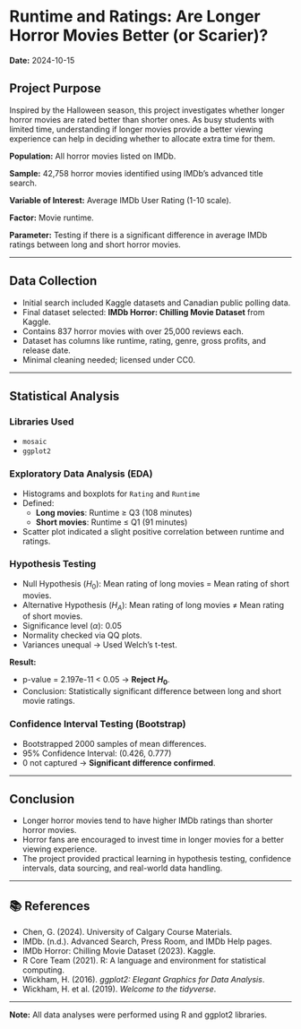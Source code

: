 # Runtime and Ratings: Are Longer Horror Movies Better (or Scarier)?

**Date:** 2024-10-15

## Project Purpose
Inspired by the Halloween season, this project investigates whether longer horror movies are rated better than shorter ones. As busy students with limited time, understanding if longer movies provide a better viewing experience can help in deciding whether to allocate extra time for them.

**Population:** All horror movies listed on IMDb.

**Sample:** 42,758 horror movies identified using IMDb’s advanced title search.

**Variable of Interest:** Average IMDb User Rating (1-10 scale).

**Factor:** Movie runtime.

**Parameter:** Testing if there is a significant difference in average IMDb ratings between long and short horror movies.

---

## Data Collection
- Initial search included Kaggle datasets and Canadian public polling data.
- Final dataset selected: **IMDb Horror: Chilling Movie Dataset** from Kaggle.
- Contains 837 horror movies with over 25,000 reviews each.
- Dataset has columns like runtime, rating, genre, gross profits, and release date.
- Minimal cleaning needed; licensed under CC0.

---

## Statistical Analysis
### Libraries Used
- `mosaic`
- `ggplot2`

### Exploratory Data Analysis (EDA)
- Histograms and boxplots for `Rating` and `Runtime`
- Defined:
  - **Long movies**: Runtime ≥ Q3 (108 minutes)
  - **Short movies**: Runtime ≤ Q1 (91 minutes)
- Scatter plot indicated a slight positive correlation between runtime and ratings.

### Hypothesis Testing
- Null Hypothesis ($H_0$): Mean rating of long movies = Mean rating of short movies.
- Alternative Hypothesis ($H_A$): Mean rating of long movies ≠ Mean rating of short movies.
- Significance level ($\alpha$): 0.05
- Normality checked via QQ plots.
- Variances unequal → Used Welch’s t-test.

**Result:**
- p-value = 2.197e-11 < 0.05 → **Reject $H_0$**.
- Conclusion: Statistically significant difference between long and short movie ratings.

### Confidence Interval Testing (Bootstrap)
- Bootstrapped 2000 samples of mean differences.
- 95% Confidence Interval: (0.426, 0.777)
- 0 not captured → **Significant difference confirmed**.

---

## Conclusion
- Longer horror movies tend to have higher IMDb ratings than shorter horror movies.
- Horror fans are encouraged to invest time in longer movies for a better viewing experience.
- The project provided practical learning in hypothesis testing, confidence intervals, data sourcing, and real-world data handling.

---

## 📚 References
- Chen, G. (2024). University of Calgary Course Materials.
- IMDb. (n.d.). Advanced Search, Press Room, and IMDb Help pages.
- IMDb Horror: Chilling Movie Dataset (2023). Kaggle.
- R Core Team (2021). R: A language and environment for statistical computing.
- Wickham, H. (2016). *ggplot2: Elegant Graphics for Data Analysis*.
- Wickham, H. et al. (2019). *Welcome to the tidyverse*.

---

**Note:** All data analyses were performed using R and ggplot2 libraries.
